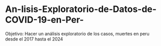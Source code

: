 # An-lisis-Exploratorio-de-Datos-de-COVID-19-en-Per-
Objetivo: Hacer un análisis exploratorio de los casos, muertes en peru desde el 2017 hasta el 2024
